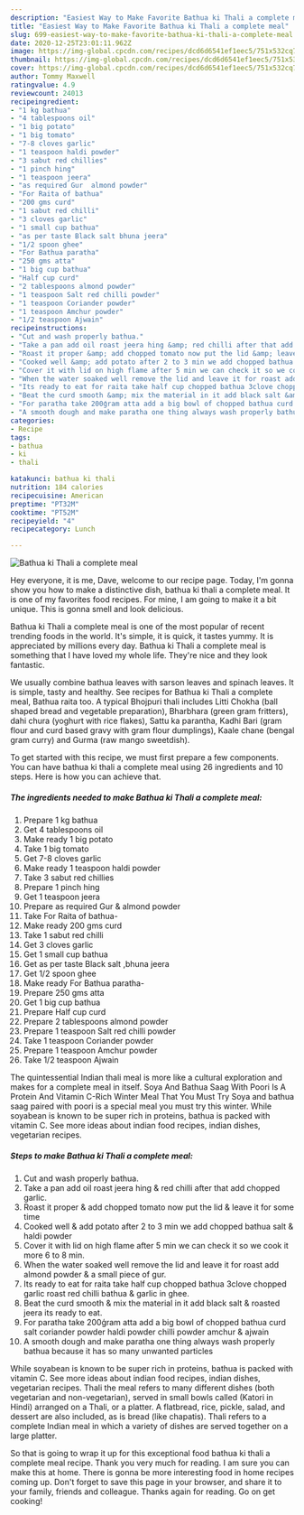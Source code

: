 ```yaml
---
description: "Easiest Way to Make Favorite Bathua ki Thali a complete meal"
title: "Easiest Way to Make Favorite Bathua ki Thali a complete meal"
slug: 699-easiest-way-to-make-favorite-bathua-ki-thali-a-complete-meal
date: 2020-12-25T23:01:11.962Z
image: https://img-global.cpcdn.com/recipes/dcd6d6541ef1eec5/751x532cq70/bathua-ki-thali-a-complete-meal-recipe-main-photo.jpg
thumbnail: https://img-global.cpcdn.com/recipes/dcd6d6541ef1eec5/751x532cq70/bathua-ki-thali-a-complete-meal-recipe-main-photo.jpg
cover: https://img-global.cpcdn.com/recipes/dcd6d6541ef1eec5/751x532cq70/bathua-ki-thali-a-complete-meal-recipe-main-photo.jpg
author: Tommy Maxwell
ratingvalue: 4.9
reviewcount: 24013
recipeingredient:
- "1 kg bathua"
- "4 tablespoons oil"
- "1 big potato"
- "1 big tomato"
- "7-8 cloves garlic"
- "1 teaspoon haldi powder"
- "3 sabut red chillies"
- "1 pinch hing"
- "1 teaspoon jeera"
- "as required Gur  almond powder"
- "For Raita of bathua"
- "200 gms curd"
- "1 sabut red chilli"
- "3 cloves garlic"
- "1 small cup bathua"
- "as per taste Black salt bhuna jeera"
- "1/2 spoon ghee"
- "For Bathua paratha"
- "250 gms atta"
- "1 big cup bathua"
- "Half cup curd"
- "2 tablespoons almond powder"
- "1 teaspoon Salt red chilli powder"
- "1 teaspoon Coriander powder"
- "1 teaspoon Amchur powder"
- "1/2 teaspoon Ajwain"
recipeinstructions:
- "Cut and wash properly bathua."
- "Take a pan add oil roast jeera hing &amp; red chilli after that add chopped garlic."
- "Roast it proper &amp; add chopped tomato now put the lid &amp; leave it for some time"
- "Cooked well &amp; add potato after 2 to 3 min we add chopped bathua salt &amp; haldi powder"
- "Cover it with lid on high flame after 5 min we can check it so we cook it more 6 to 8 min."
- "When the water soaked well remove the lid and leave it for roast add almond powder &amp; a small piece of gur."
- "Its ready to eat for raita take half cup chopped bathua 3clove chopped garlic roast red chilli bathua &amp; garlic in ghee."
- "Beat the curd smooth &amp; mix the material in it add black salt &amp; roasted jeera its ready to eat."
- "For paratha take 200ģram atta add a big bowl of chopped bathua curd salt coriander powder haldi powder chilli powder amchur &amp; ajwain"
- "A smooth dough and make paratha one thing always wash properly bathua because it has so many unwanted particles"
categories:
- Recipe
tags:
- bathua
- ki
- thali

katakunci: bathua ki thali 
nutrition: 184 calories
recipecuisine: American
preptime: "PT32M"
cooktime: "PT52M"
recipeyield: "4"
recipecategory: Lunch

---
```



![Bathua ki Thali a complete meal](https://img-global.cpcdn.com/recipes/dcd6d6541ef1eec5/751x532cq70/bathua-ki-thali-a-complete-meal-recipe-main-photo.jpg)

Hey everyone, it is me, Dave, welcome to our recipe page. Today, I'm gonna show you how to make a distinctive dish, bathua ki thali a complete meal. It is one of my favorites food recipes. For mine, I am going to make it a bit unique. This is gonna smell and look delicious.

Bathua ki Thali a complete meal is one of the most popular of recent trending foods in the world. It's simple, it is quick, it tastes yummy. It is appreciated by millions every day. Bathua ki Thali a complete meal is something that I have loved my whole life. They're nice and they look fantastic.

We usually combine bathua leaves with sarson leaves and spinach leaves. It is simple, tasty and healthy. See recipes for Bathua ki Thali a complete meal, Bathua raita too. A typical Bhojpuri thali includes Litti Chokha (ball shaped bread and vegetable preparation), Bharbhara (green gram fritters), dahi chura (yoghurt with rice flakes), Sattu ka parantha, Kadhi Bari (gram flour and curd based gravy with gram flour dumplings), Kaale chane (bengal gram curry) and Gurma (raw mango sweetdish).


To get started with this recipe, we must first prepare a few components. You can have bathua ki thali a complete meal using 26 ingredients and 10 steps. Here is how you can achieve that.

<!--inarticleads1-->

##### The ingredients needed to make Bathua ki Thali a complete meal:

1. Prepare 1 kg bathua
1. Get 4 tablespoons oil
1. Make ready 1 big potato
1. Take 1 big tomato
1. Get 7-8 cloves garlic
1. Make ready 1 teaspoon haldi powder
1. Take 3 sabut red chillies
1. Prepare 1 pinch hing
1. Get 1 teaspoon jeera
1. Prepare as required Gur &amp; almond powder
1. Take For Raita of bathua-
1. Make ready 200 gms curd
1. Take 1 sabut red chilli
1. Get 3 cloves garlic
1. Get 1 small cup bathua
1. Get as per taste Black salt ,bhuna jeera
1. Get 1/2 spoon ghee
1. Make ready For Bathua paratha-
1. Prepare 250 gms atta
1. Get 1 big cup bathua
1. Prepare Half cup curd
1. Prepare 2 tablespoons almond powder
1. Prepare 1 teaspoon Salt red chilli powder
1. Take 1 teaspoon Coriander powder
1. Prepare 1 teaspoon Amchur powder
1. Take 1/2 teaspoon Ajwain


The quintessential Indian thali meal is more like a cultural exploration and makes for a complete meal in itself. Soya And Bathua Saag With Poori Is A Protein And Vitamin C-Rich Winter Meal That You Must Try Soya and bathua saag paired with poori is a special meal you must try this winter. While soyabean is known to be super rich in proteins, bathua is packed with vitamin C. See more ideas about indian food recipes, indian dishes, vegetarian recipes. 

<!--inarticleads2-->

##### Steps to make Bathua ki Thali a complete meal:

1. Cut and wash properly bathua.
1. Take a pan add oil roast jeera hing &amp; red chilli after that add chopped garlic.
1. Roast it proper &amp; add chopped tomato now put the lid &amp; leave it for some time
1. Cooked well &amp; add potato after 2 to 3 min we add chopped bathua salt &amp; haldi powder
1. Cover it with lid on high flame after 5 min we can check it so we cook it more 6 to 8 min.
1. When the water soaked well remove the lid and leave it for roast add almond powder &amp; a small piece of gur.
1. Its ready to eat for raita take half cup chopped bathua 3clove chopped garlic roast red chilli bathua &amp; garlic in ghee.
1. Beat the curd smooth &amp; mix the material in it add black salt &amp; roasted jeera its ready to eat.
1. For paratha take 200ģram atta add a big bowl of chopped bathua curd salt coriander powder haldi powder chilli powder amchur &amp; ajwain
1. A smooth dough and make paratha one thing always wash properly bathua because it has so many unwanted particles


While soyabean is known to be super rich in proteins, bathua is packed with vitamin C. See more ideas about indian food recipes, indian dishes, vegetarian recipes. Thali the meal refers to many different dishes (both vegetarian and non-vegetarian), served in small bowls called (Katori in Hindi) arranged on a Thali, or a platter. A flatbread, rice, pickle, salad, and dessert are also included, as is bread (like chapatis). Thali refers to a complete Indian meal in which a variety of dishes are served together on a large platter. 

So that is going to wrap it up for this exceptional food bathua ki thali a complete meal recipe. Thank you very much for reading. I am sure you can make this at home. There is gonna be more interesting food in home recipes coming up. Don't forget to save this page in your browser, and share it to your family, friends and colleague. Thanks again for reading. Go on get cooking!
